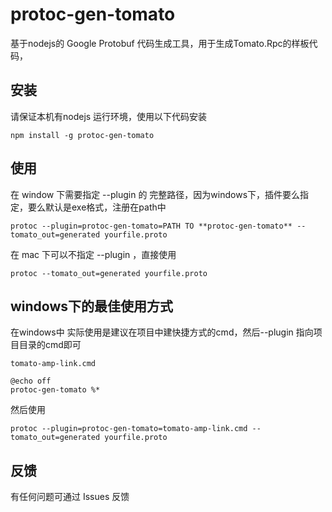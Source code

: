 # protoc-gen-tomato
基于nodejs的 Google Protobuf 代码生成工具，用于生成Tomato.Rpc的样板代码，


## 安装
请保证本机有nodejs 运行环境，使用以下代码安装

```
npm install -g protoc-gen-tomato

```


## 使用

在 window 下需要指定 --plugin 的 完整路径，因为windows下，插件要么指定，要么默认是exe格式，注册在path中

```
protoc --plugin=protoc-gen-tomato=PATH TO **protoc-gen-tomato** --tomato_out=generated yourfile.proto

```

在 mac 下可以不指定 --plugin ，直接使用

```
protoc --tomato_out=generated yourfile.proto

```

## windows下的最佳使用方式
在windows中 实际使用是建议在项目中建快捷方式的cmd，然后--plugin 指向项目目录的cmd即可

`tomato-amp-link.cmd`

```
@echo off
protoc-gen-tomato %*

```

然后使用


```
protoc --plugin=protoc-gen-tomato=tomato-amp-link.cmd --tomato_out=generated yourfile.proto

```


## 反馈

有任何问题可通过  Issues  反馈
